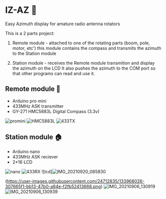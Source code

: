 # IZ-AZ 🧭
Easy Azimuth display for amature radio antenna rotators

This is a 2 parts project:
1. Remote module - attached to one of the rotating parts (boom, pole, motor, etc')
this module contains the compass and transmits the azimuth to the Station module

2. Station module - receives the Remote module transmition and display the azimuth on the LCD
It also pushes the azimuth to the COM port so that other programs can read and use it.


Remote module 📡
-------------
- Arduino pro mini
- 433MHz ASK transmitter
- GY-271 HMC5883L Digital Compass (3.3v)

![promini](https://user-images.githubusercontent.com/24712835/133967826-984f3f25-2c4e-4ef8-8a24-b9c2356f814d.PNG)
![HMC5883L](https://user-images.githubusercontent.com/24712835/133968411-6b3fa3ec-9f69-4f71-8ad4-f264eb2424bd.PNG)
![433TX](https://user-images.githubusercontent.com/24712835/133967978-cde48dd8-5c06-4cd3-b061-c042d39e43d8.PNG)


Station module 🏠
--------------
- Arduino nano
- 433MHz ASK reciever
- 2*16 LCD

![nano](https://user-images.githubusercontent.com/24712835/133968429-6a6d9c30-166a-4cb9-a21a-307b86cd4563.PNG)
![433RX](https://user-images.githubusercontent.com/24712835/133968015-e499f448-b7c8-4aaa-bb50-e7f5c4bf2eda.PNG)
![lcd]![IMG_20210920_085830](https://user-images.githubusercontent.com/24712835/133973119-f4dcd89b-fdd1-4ca4-91b5-c5bbfa9aa7e1.jpg)

(https://user-images.githubusercontent.com/24712835/133968026-307665f1-bb13-47b0-a84e-f2fb52413668.png)
![IMG_20210906_130919](https://user-images.githubusercontent.com/24712835/133973133-72cdacbf-b4ad-4969-b550-709cd759de6e.jpg)
![IMG_20210906_130939](https://user-images.githubusercontent.com/24712835/133973136-12077c4a-f7bd-46c1-b4c3-7f2c238910b5.jpg)


